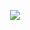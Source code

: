 <p align="center"> <img width="" height="" src="https://i.imgur.com/EsibECL.gif"> </p>
<!-- <p align="center"> <img width="" height="" src="https://i.imgur.com/dIGqATm.gif"> </p> -->

[instagram]: https://instagram.com/clint.chu
[linkedin]: https://linkedin.com/in/clinthchu

[imgur_pixelart_backgrounds]: https://imgur.com/gallery/gH4HL
